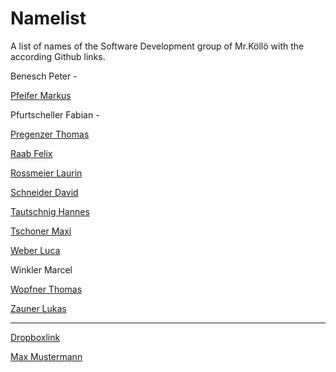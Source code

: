 # Namelist
A list of names of the Software Development group of Mr.Köllö with the according Github links.

Benesch Peter            -             

<a href="https://github.com/MarkusPfeifer" target="_blank">Pfeifer Markus</a>

Pfurtscheller Fabian     -

<a href="https://github.com/PregOfficial" target="_blank">Pregenzer Thomas</a>

<a href="https://github.com/EyeOfEpic" target="_blank">Raab Felix </a>

<a href="https://github.com/LaurinRossmeier" target="_blank">Rossmeier Laurin </a>

<a href="https://github.com/daveschneider99" target="_blank">Schneider David</a>

<a href="https://github.com/ironeldas" target="_blank">Tautschnig Hannes</a>

<a href="https://github.com/Dweags" target="_blank">Tschoner Maxi</a>

<a href="https://github.com/lucaweber4" target="_blank">Weber Luca</a>

Winkler Marcel

<a href="https://github.com/thomasantonio" target="_blank">Wopfner Thomas</a>

<a href="https://github.com/ZaunerL" target="_blank">Zauner Lukas</a>

--------------------------------------------------------------------------------------------------------------------------------

<a href="https://www.dropbox.com/sh/jtayjq3p69due7k/AACCphSQUxPO6IU41MaRDVdSa?dl=0" target="_blank">Dropboxlink</a>

<a href="http://img.pr0gramm.com/2014/12/11/3ea91b2b7108b322.png" target="_blank">Max Mustermann</a>
